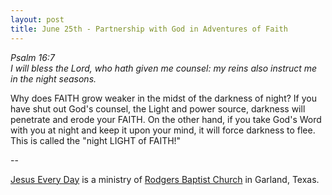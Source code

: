```yaml
---
layout: post
title: June 25th - Partnership with God in Adventures of Faith
---
```


_Psalm 16:7  
I will bless the Lord, who hath given me counsel: my reins also
instruct me in the night seasons._

Why does FAITH grow weaker in the midst of the darkness of night?
If you have shut out God's counsel, the Light and power source,
darkness will penetrate and erode your FAITH. On the other hand, if
you take God's Word with you at night and keep it upon your mind, it
will force darkness to flee. This is called the "night LIGHT of
FAITH!"

 --

<a href=http://jesuseveryday.net>Jesus Every Day</a> is a ministry of <a href=http://rodgersbaptist.net>Rodgers Baptist Church</a> in Garland, Texas.
